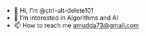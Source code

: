 - 👋 Hi, I’m @ctrl-alt-delete101
- 👀 I’m interested in Algorithms and AI
- 📫 How to reach me amudda73@gmail.com

<!---
ctrl-alt-delete101/ctrl-alt-delete101 is a ✨ special ✨ repository because its `README.md` (this file) appears on your GitHub profile.
You can click the Preview link to take a look at your changes.
--->

